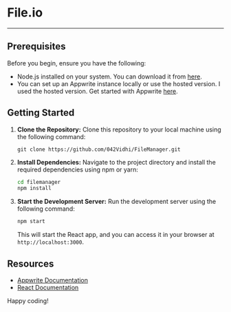 # File.io

---


## Prerequisites

Before you begin, ensure you have the following:

- Node.js installed on your system. You can download it from [here](https://nodejs.org/).
- You can set up an Appwrite instance locally or use the hosted version.
I used the hosted version.
 Get started with Appwrite [here](https://appwrite.io/docs/getting-started-for-web).

## Getting Started

1. **Clone the Repository:** Clone this repository to your local machine using the following command:

   ```
   git clone https://github.com/042Vidhi/FileManager.git
   ```

2. **Install Dependencies:** Navigate to the project directory and install the required dependencies using npm or yarn:

   ```bash
   cd filemanager
   npm install
   ```


3. **Start the Development Server:** Run the development server using the following command:

   ```bash
   npm start
   ```

   This will start the React app, and you can access it in your browser at `http://localhost:3000`.


## Resources

- [Appwrite Documentation](https://appwrite.io/docs)
- [React Documentation](https://react.dev/)


Happy coding!